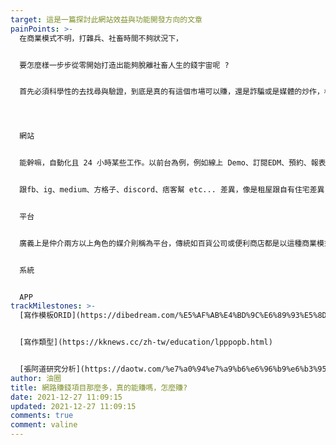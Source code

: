 ```yaml
---
target: 這是一篇探討此網站效益與功能開發方向的文章
painPoints: >-
  在商業模式不明，打雜兵、社畜時間不夠狀況下，


  要怎麼樣一步步從零開始打造出能夠脫離社畜人生的錢宇宙呢 ?


  首先必須科學性的去找尋與驗證，到底是真的有這個市場可以賺，還是詐騙或是媒體的炒作，根據定性定量




  網站


  能幹嘛，自動化且 24 小時某些工作。以前台為例，例如線上 Demo、訂閱EDM、預約、報表、fb、line客戶服務 FAQ、分享文章鞏固社群、全球化(中英)、購物車、聯盟行銷、WebPOS...


  跟fb、ig、medium、方格子、discord、痞客幫 etc... 差異，像是租屋跟自有住宅差異，噗浪、無名小站其實大站也有機會倒而現在紅利破碎化，不是要不要的問題而是全都要，但專注於某些容易拿到好得到社群紅利的


  平台


  廣義上是仲介兩方以上角色的媒介則稱為平台，傳統如百貨公司或便利商店都是以這種商業模式利基，百貨公司招攬各種商店，而便利商店則招攬各種產品，


  系統


  APP
trackMilestones: >-
  [寫作模板ORID](https://dibedream.com/%E5%AF%AB%E4%BD%9C%E6%89%93%E5%8D%A1%EF%BC%8D2%E5%80%8B%E7%B0%A1%E5%96%AE%E5%AF%AB%E4%BD%9C%E6%A8%A1%E6%9D%BF%EF%BC%8C%E8%AE%93%E4%BD%A0%E4%BB%BB%E4%BD%95%E4%BA%8B%E9%83%BD%E8%83%BD%E6%8F%90%E5%87%BA/)


  [寫作類型](https://kknews.cc/zh-tw/education/lpppopb.html)


  [張阿道研究分析](https://daotw.com/%e7%a0%94%e7%a9%b6%e6%96%b9%e6%b3%95/)
author: 油圈
title: 網路賺錢項目那麼多，真的能賺嗎，怎麼賺?
date: 2021-12-27 11:09:15
updated: 2021-12-27 11:09:15
comments: true
comment: valine
---
```

